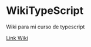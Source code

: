# WikiTypeScript
Wiki para mi curso de typescript

[Link Wiki](https://github.com/Luisicho/WikiTypeScript/wiki)
